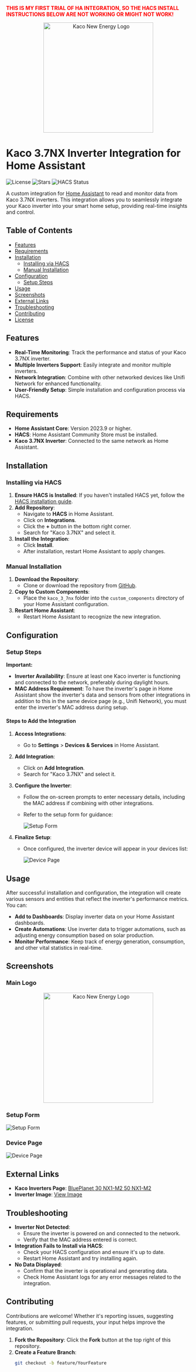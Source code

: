 <div style="color: red; font-weight: bold; text-transform: uppercase;">
This is my first trial of HA integration, so the HACS install instructions below are not working or might not work!
</div>

<p align="center">
  <img src="custom_components/kaco/static/kaco_new_energy_1.png" alt="Kaco New Energy Logo" width="300"/>
</p>

# Kaco 3.7NX Inverter Integration for Home Assistant

![License](https://img.shields.io/github/license/RASBR/kaco)
![Stars](https://img.shields.io/github/stars/RASBR/kaco)
![HACS Status](https://img.shields.io/badge/HACS-Default-orange.svg)

A custom integration for [Home Assistant](https://www.home-assistant.io/) to read and monitor data from Kaco 3.7NX inverters. This integration allows you to seamlessly integrate your Kaco inverter into your smart home setup, providing real-time insights and control.

## Table of Contents

- [Features](#features)
- [Requirements](#requirements)
- [Installation](#installation)
  - [Installing via HACS](#installing-via-hacs)
  - [Manual Installation](#manual-installation)
- [Configuration](#configuration)
  - [Setup Steps](#setup-steps)
- [Usage](#usage)
- [Screenshots](#screenshots)
- [External Links](#external-links)
- [Troubleshooting](#troubleshooting)
- [Contributing](#contributing)
- [License](#license)

## Features

- **Real-Time Monitoring**: Track the performance and status of your Kaco 3.7NX inverter.
- **Multiple Inverters Support**: Easily integrate and monitor multiple inverters.
- **Network Integration**: Combine with other networked devices like Unifi Network for enhanced functionality.
- **User-Friendly Setup**: Simple installation and configuration process via HACS.

## Requirements

- **Home Assistant Core**: Version 2023.9 or higher.
- **HACS**: Home Assistant Community Store must be installed.
- **Kaco 3.7NX Inverter**: Connected to the same network as Home Assistant.

## Installation

### Installing via HACS

1. **Ensure HACS is Installed**: If you haven't installed HACS yet, follow the [HACS installation guide](https://hacs.xyz/docs/installation/prerequisites).
2. **Add Repository**:
   - Navigate to **HACS** in Home Assistant.
   - Click on **Integrations**.
   - Click the **+** button in the bottom right corner.
   - Search for "Kaco 3.7NX" and select it.
3. **Install the Integration**:
   - Click **Install**.
   - After installation, restart Home Assistant to apply changes.

### Manual Installation

1. **Download the Repository**:
   - Clone or download the repository from [GitHub](https://github.com/yourusername/kaco-3-7nx-integration).
2. **Copy to Custom Components**:
   - Place the `kaco_3_7nx` folder into the `custom_components` directory of your Home Assistant configuration.
3. **Restart Home Assistant**:
   - Restart Home Assistant to recognize the new integration.

## Configuration

### Setup Steps

**Important:**

- **Inverter Availability**: Ensure at least one Kaco inverter is functioning and connected to the network, preferably during daylight hours.
- **MAC Address Requirement**: To have the inverter's page in Home Assistant show the inverter's data and sensors from other integrations in addition to this in the same device page (e.g., Unifi Network), you must enter the inverter's MAC address during setup.

#### Steps to Add the Integration

1. **Access Integrations**:
   - Go to **Settings** > **Devices & Services** in Home Assistant.
2. **Add Integration**:
   - Click on **Add Integration**.
   - Search for "Kaco 3.7NX" and select it.
3. **Configure the Inverter**:

   - Follow the on-screen prompts to enter necessary details, including the MAC address if combining with other integrations.
   - Refer to the setup form for guidance:

     ![Setup Form](custom_components/kaco/static/ha_kaco_setup_form.png)

4. **Finalize Setup**:

   - Once configured, the inverter device will appear in your devices list:

     ![Device Page](custom_components/kaco/static/ha_kaco_device_page.png)

## Usage

After successful installation and configuration, the integration will create various sensors and entities that reflect the inverter's performance metrics. You can:

- **Add to Dashboards**: Display inverter data on your Home Assistant dashboards.
- **Create Automations**: Use inverter data to trigger automations, such as adjusting energy consumption based on solar production.
- **Monitor Performance**: Keep track of energy generation, consumption, and other vital statistics in real-time.

## Screenshots

### Main Logo

<p align="center">
  <img src="custom_components/kaco/static/kaco_new_energy_1.png" alt="Kaco New Energy Logo" width="300"/>
</p>

### Setup Form

![Setup Form](custom_components/kaco/static/ha_kaco_setup_form.png)

### Device Page

![Device Page](custom_components/kaco/static/ha_kaco_device_page.png)

## External Links

- **Kaco Inverters Page**: [BluePlanet 30 NX1-M2 50 NX1-M2](https://kaco-newenergy.com/de/produkte/blueplanet-30-nx1-m2-50-nx1-m2)
- **Inverter Image**: [View Image](https://kaco-newenergy.com/index.php?eID=dumpFile&t=p&p=177&token=4c56dcee65385efcf268dbd8692c998ddcf42803)

## Troubleshooting

- **Inverter Not Detected**:
  - Ensure the inverter is powered on and connected to the network.
  - Verify that the MAC address entered is correct.
- **Integration Fails to Install via HACS**:
  - Check your HACS configuration and ensure it's up to date.
  - Restart Home Assistant and try installing again.
- **No Data Displayed**:
  - Confirm that the inverter is operational and generating data.
  - Check Home Assistant logs for any error messages related to the integration.

## Contributing

Contributions are welcome! Whether it's reporting issues, suggesting features, or submitting pull requests, your input helps improve the integration.

1. **Fork the Repository**: Click the **Fork** button at the top right of this repository.
2. **Create a Feature Branch**:
   ```bash
   git checkout -b feature/YourFeature
   ```
